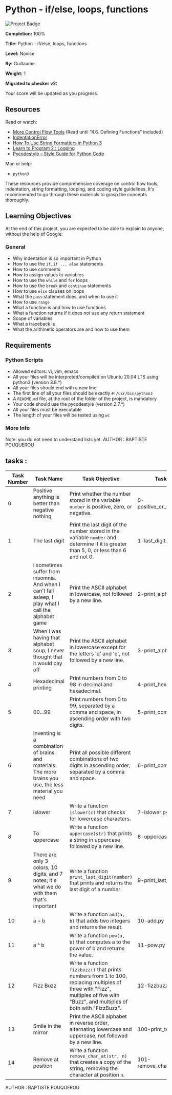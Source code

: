 # Python - if/else, loops, functions

![Project Badge](badge-url)

**Completion:** 100%

**Title:** Python - if/else, loops, functions

**Level:** Novice

**By:** Guillaume

**Weight:** 1

**Migrated to checker v2:** 

Your score will be updated as you progress.

## Resources

Read or watch:

- [More Control Flow Tools](https://example.com) (Read until “4.6. Defining Functions” included)
- [IndentationError](https://example.com)
- [How To Use String Formatters in Python 3](https://example.com)
- [Learn to Program 2 : Looping](https://example.com)
- [Pycodestyle – Style Guide for Python Code](https://example.com)

Man or help:

- `python3`

These resources provide comprehensive coverage on control flow tools, indentation, string formatting, looping, and coding style guidelines. It's recommended to go through these materials to grasp the concepts thoroughly.

## Learning Objectives

At the end of this project, you are expected to be able to explain to anyone, without the help of Google:

### General

- Why indentation is so important in Python
- How to use the `if`, `if ... else` statements
- How to use comments
- How to assign values to variables
- How to use the `while` and `for` loops
- How to use the `break` and `continue` statements
- How to use `else` clauses on loops
- What the `pass` statement does, and when to use it
- How to use `range`
- What a function is and how to use functions
- What a function returns if it does not use any return statement
- Scope of variables
- What a traceback is
- What the arithmetic operators are and how to use them

## Requirements

### Python Scripts

- Allowed editors: vi, vim, emacs
- All your files will be interpreted/compiled on Ubuntu 20.04 LTS using python3 (version 3.8.*)
- All your files should end with a new line
- The first line of all your files should be exactly `#!/usr/bin/python3`
- A `README.md` file, at the root of the folder of the project, is mandatory
- Your code should use the pycodestyle (version 2.7.*)
- All your files must be executable
- The length of your files will be tested using `wc`

### More Info

Note: you do not need to understand lists yet.
AUTHOR : BAPTISTE POUQUEROU 

## tasks :

| Task Number | Task Name                                                                                            | Task Objective                                                                                                               | Task File                    |
|-------------|------------------------------------------------------------------------------------------------------|------------------------------------------------------------------------------------------------------------------------------|------------------------------|
| 0           | Positive anything is better than negative nothing                                                    | Print whether the number stored in the variable `number` is positive, zero, or negative.                                     | 0-positive_or_negative.py    |
| 1           | The last digit                                                                                       | Print the last digit of the number stored in the variable `number` and determine if it is greater than 5, 0, or less than 6 and not 0. | 1-last_digit.py              |
| 2           | I sometimes suffer from insomnia. And when I can't fall asleep, I play what I call the alphabet game | Print the ASCII alphabet in lowercase, not followed by a new line.                                                           | 2-print_alphabet.py          |
| 3           | When I was having that alphabet soup, I never thought that it would pay off                          | Print the ASCII alphabet in lowercase except for the letters 'q' and 'e', not followed by a new line.                         | 3-print_alphabt.py           |
| 4           | Hexadecimal printing                                                                                 | Print numbers from 0 to 98 in decimal and hexadecimal.                                                                       | 4-print_hexa.py              |
| 5           | 00...99                                                                                              | Print numbers from 0 to 99, separated by a comma and space, in ascending order with two digits.                                | 5-print_comb2.py             |
| 6           | Inventing is a combination of brains and materials. The more brains you use, the less material you need | Print all possible different combinations of two digits in ascending order, separated by a comma and space.                  | 6-print_comb3.py             |
| 7           | islower                                                                                              | Write a function `islower(c)` that checks for lowercase characters.                                                           | 7-islower.py                 |
| 8           | To uppercase                                                                                         | Write a function `uppercase(str)` that prints a string in uppercase followed by a new line.                                   | 8-uppercase.py               |
| 9           | There are only 3 colors, 10 digits, and 7 notes; it's what we do with them that's important          | Write a function `print_last_digit(number)` that prints and returns the last digit of a number.                               | 9-print_last_digit.py        |
| 10          | a + b                                                                                                | Write a function `add(a, b)` that adds two integers and returns the result.                                                    | 10-add.py                    |
| 11          | a ^ b                                                                                                | Write a function `pow(a, b)` that computes a to the power of b and returns the value.                                           | 11-pow.py                    |
| 12          | Fizz Buzz                                                                                            | Write a function `fizzbuzz()` that prints numbers from 1 to 100, replacing multiples of three with "Fizz", multiples of five with "Buzz", and multiples of both with "FizzBuzz". | 12-fizzbuzz.py               |
| 13          | Smile in the mirror                                                                                  | Print the ASCII alphabet in reverse order, alternating lowercase and uppercase, not followed by a new line.                    | 100-print_tebahpla.py        |
| 14          | Remove at position                                                                                   | Write a function `remove_char_at(str, n)` that creates a copy of the string, removing the character at position `n`.            | 101-remove_char_at.py        |

AUTHOR : BAPTISTE POUQUEROU 
